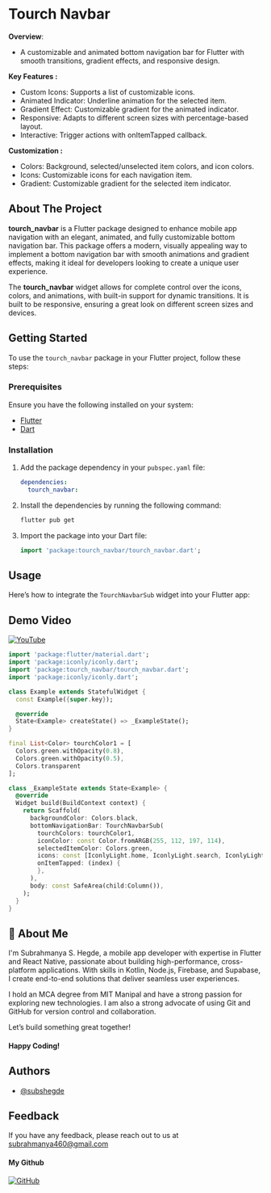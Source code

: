 # Tourch Navbar

**Overview**: 
  - A customizable and animated bottom navigation bar for Flutter with smooth transitions, gradient effects, and responsive design.

**Key Features :**

- Custom Icons: Supports a list of customizable icons.
- Animated Indicator: Underline animation for the selected item.
- Gradient Effect: Customizable gradient for the animated indicator.
- Responsive: Adapts to different screen sizes with percentage-based layout.
- Interactive: Trigger actions with onItemTapped callback.

**Customization :**

- Colors: Background, selected/unselected item colors, and icon colors.
- Icons: Customizable icons for each navigation item.
- Gradient: Customizable gradient for the selected item indicator.

## About The Project

**tourch_navbar** is a Flutter package designed to enhance mobile app navigation with an elegant, animated, and fully customizable bottom navigation bar. This package offers a modern, visually appealing way to implement a bottom navigation bar with smooth animations and gradient effects, making it ideal for developers looking to create a unique user experience.

The **tourch_navbar** widget allows for complete control over the icons, colors, and animations, with built-in support for dynamic transitions. It is built to be responsive, ensuring a great look on different screen sizes and devices.

## Getting Started

To use the `tourch_navbar` package in your Flutter project, follow these steps:

### Prerequisites
Ensure you have the following installed on your system:
* [Flutter](https://flutter.dev/docs/get-started/install)
* [Dart](https://dart.dev/get-dart)

### Installation
1. Add the package dependency in your `pubspec.yaml` file:
    ```yaml
    dependencies:
      tourch_navbar:
    ```

2. Install the dependencies by running the following command:
    ```bash
    flutter pub get
    ```

3. Import the package into your Dart file:
    ```dart
    import 'package:tourch_navbar/tourch_navbar.dart';
    ```

## Usage

Here’s how to integrate the `TourchNavbarSub` widget into your Flutter app:

## Demo Video
[![YouTube](https://img.shields.io/badge/-YouTube-black.svg?style=for-the-badge&logo=youtube&colorB=555)](https://youtu.be/RBwSMPQFVSE?si=qzSiuy6VT2S5RZC9)


```dart
import 'package:flutter/material.dart';
import 'package:iconly/iconly.dart';
import 'package:tourch_navbar/tourch_navbar.dart';
import 'package:iconly/iconly.dart';

class Example extends StatefulWidget {
  const Example({super.key});

  @override
  State<Example> createState() => _ExampleState();
}

final List<Color> tourchColor1 = [
  Colors.green.withOpacity(0.8),
  Colors.green.withOpacity(0.5),
  Colors.transparent
];

class _ExampleState extends State<Example> {
  @override
  Widget build(BuildContext context) {
    return Scaffold(
      backgroundColor: Colors.black,
      bottomNavigationBar: TourchNavbarSub(
        tourchColors: tourchColor1,
        iconColor: const Color.fromARGB(255, 112, 197, 114),
        selectedItemColor: Colors.green,
        icons: const [IconlyLight.home, IconlyLight.search, IconlyLight.category, IconlyLight.setting, IconlyLight.profile],
        onItemTapped: (index) {
        },
      ),
      body: const SafeArea(child:Column()),
    );
  }
}
```
## 🚀 About Me
I'm Subrahmanya S. Hegde, a mobile app developer with expertise in Flutter and React Native, passionate about building high-performance, cross-platform applications. With skills in Kotlin, Node.js, Firebase, and Supabase, I create end-to-end solutions that deliver seamless user experiences.

I hold an MCA degree from MIT Manipal and have a strong passion for exploring new technologies. I am also a strong advocate of using Git and GitHub for version control and collaboration.

Let’s build something great together! 
#### Happy Coding!


## Authors

- [@subshegde](https://www.github.com/subshegde)


## Feedback

If you have any feedback, please reach out to us at subrahmanya460@gmail.com

#### My Github
[![GitHub](https://img.shields.io/badge/-GitHub-black.svg?style=for-the-badge&logo=github&colorB=000000&colorA=333333)](https://github.com/subshegde)
